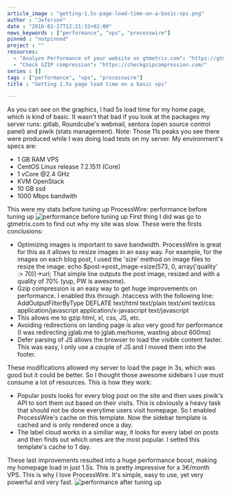 ```yaml
---
article_image : "getting-1.5s-page-load-time-on-a-basic-vps.png"
author : "Jeferson"
date : "2016-02-27T12:21:32+02:00"
news_keywords : ["performance", "vps", "processwire"]
pinned : "notpinned"
project : ""
resources:
  - "Analyze Performance of your website on gtmetrix.com": "https://gtmetrix.com/"
  - "Check GZIP compression": "https://checkgzipcompression.com/"
series : []
tags : ["performance", "vps", "processwire"]
title : "Getting 1.5s page load time on a basic vps"

---
```

As you can see on the graphics, I had 5s load time for my home page, which is kind of basic. It wasn't that bad if you look at the packages my server runs: gitlab, Roundcube's webmail, sentora (open source control panel) and piwik (stats management).
Note: Those 11s peaks you see there were produced while I was doing load tests on my server.
My environment's specs are:

* 1 GB RAM VPS
* CentOS Linux release 7.2.1511 (Core)
* 1 vCore @2.4 GHz
* KVM OpenStack
* 10 GB ssd
* 1000 Mbps bandwith


This were my stats before tuning up ProcessWire:
performance before tuning up
![performance before tuning up](/articles/img/getting-1.5s-page-load-time-on-a-basic-vps-1.png)
First thing I did was go to gtmetrix.com to find out why my site was slow. These were the firsts conclusions:

* Optimizing images is important to save bandwidth. ProcessWire is great for this as it allows to resize images in an easy way. For example, for the images on each blog post, I used the 'size' method on image files to resize the image: echo $post->post_image->size(573, 0, array('quality' :> 70))->url; That simple line outputs the post image, resized and with a quality of 70% (yup, PW is awesome).
* Gzip compression is an easy way to get huge improvements on performance. I enabled this through .htaccess with the following line:
AddOutputFilterByType DEFLATE text/html text/plain text/xml text/css application/javascript application/x-javascript text/javascript
* This allows me to gzip html, xl, css, JS, etc.
* Avoiding redirections on landing page is also very good for performance (I was redirecting jglab.me to jglab.me/home, wasting about 600ms)
* Defer parsing of JS allows the browser to load the visible content faster. This was easy, I only use a couple of JS and I moved them into the footer.

These modifications allowed my server to load the page in 3s, which was good but it could be better. So I thought those awesome sidebars I use must consume a lot of resources. This is how they work:

* Popular posts looks for every blog post on the site and then uses piwik's API to sort them out based on their visits. This is obviously a heavy task that should not be done everytime users visit homepage. So I enabled ProcessWire's cache on this template. Now the sidebar template is cached and is only rendered once a day.
* The label cloud works in a similiar way, it looks for every label on posts and then finds out which ones are the most popular. I setted this template's cache to 1 day.

These last improvements resulted into a huge performance boost, making my homepage load in just 1.5s. This is pretty impressive for a 3€/month VPS. This is why I love ProcessWire. It's simple, easy to use, yet very powerful and very fast.
![performance after tuning up](/articles/img/getting-1.5s-page-load-time-on-a-basic-vps-2.png)
